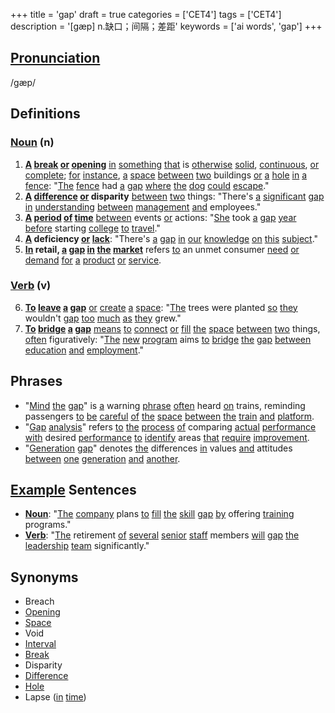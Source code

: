 +++
title = 'gap'
draft = true
categories = ['CET4']
tags = ['CET4']
description = '[gæp] n.缺口；间隔；差距'
keywords = ['ai words', 'gap']
+++

## [Pronunciation](/en/post/pronunciation/)
/ɡæp/

## Definitions
### [Noun](/en/post/noun/) (n)
1. **[A](/en/post/a/) [break](/en/post/break/) [or](/en/post/or/) [opening](/en/post/opening/)** [in](/en/post/in/) [something](/en/post/something/) [that](/en/post/that/) is [otherwise](/en/post/otherwise/) [solid](/en/post/solid/), [continuous](/en/post/continuous/), [or](/en/post/or/) [complete](/en/post/complete/); [for](/en/post/for/) [instance](/en/post/instance/), [a](/en/post/a/) [space](/en/post/space/) [between](/en/post/between/) [two](/en/post/two/) buildings [or](/en/post/or/) [a](/en/post/a/) [hole](/en/post/hole/) [in](/en/post/in/) [a](/en/post/a/) [fence](/en/post/fence/): "[The](/en/post/the/) [fence](/en/post/fence/) had [a](/en/post/a/) [gap](/en/post/gap/) [where](/en/post/where/) [the](/en/post/the/) [dog](/en/post/dog/) [could](/en/post/could/) [escape](/en/post/escape/)."
2. **[A](/en/post/a/) [difference](/en/post/difference/) [or](/en/post/or/) disparity** [between](/en/post/between/) [two](/en/post/two/) things: "There's [a](/en/post/a/) [significant](/en/post/significant/) [gap](/en/post/gap/) [in](/en/post/in/) [understanding](/en/post/understanding/) [between](/en/post/between/) [management](/en/post/management/) [and](/en/post/and/) employees."
3. **[A](/en/post/a/) [period](/en/post/period/) [of](/en/post/of/) [time](/en/post/time/)** [between](/en/post/between/) events [or](/en/post/or/) actions: "[She](/en/post/she/) took [a](/en/post/a/) [gap](/en/post/gap/) [year](/en/post/year/) [before](/en/post/before/) starting [college](/en/post/college/) [to](/en/post/to/) [travel](/en/post/travel/)."
4. **[A](/en/post/a/) deficiency [or](/en/post/or/) [lack](/en/post/lack/)**: "There's [a](/en/post/a/) [gap](/en/post/gap/) [in](/en/post/in/) [our](/en/post/our/) [knowledge](/en/post/knowledge/) [on](/en/post/on/) [this](/en/post/this/) [subject](/en/post/subject/)."
5. **[In](/en/post/in/) retail, [a](/en/post/a/) [gap](/en/post/gap/) [in](/en/post/in/) [the](/en/post/the/) [market](/en/post/market/)** refers [to](/en/post/to/) an unmet consumer [need](/en/post/need/) [or](/en/post/or/) [demand](/en/post/demand/) [for](/en/post/for/) [a](/en/post/a/) [product](/en/post/product/) [or](/en/post/or/) [service](/en/post/service/).

### [Verb](/en/post/verb/) (v)
6. **[To](/en/post/to/) [leave](/en/post/leave/) [a](/en/post/a/) [gap](/en/post/gap/)** [or](/en/post/or/) [create](/en/post/create/) [a](/en/post/a/) [space](/en/post/space/): "[The](/en/post/the/) trees were planted [so](/en/post/so/) [they](/en/post/they/) wouldn't [gap](/en/post/gap/) [too](/en/post/too/) [much](/en/post/much/) [as](/en/post/as/) [they](/en/post/they/) grew."
7. **[To](/en/post/to/) [bridge](/en/post/bridge/) [a](/en/post/a/) [gap](/en/post/gap/)** [means](/en/post/means/) [to](/en/post/to/) [connect](/en/post/connect/) [or](/en/post/or/) [fill](/en/post/fill/) [the](/en/post/the/) [space](/en/post/space/) [between](/en/post/between/) [two](/en/post/two/) things, [often](/en/post/often/) figuratively: "[The](/en/post/the/) [new](/en/post/new/) [program](/en/post/program/) aims [to](/en/post/to/) [bridge](/en/post/bridge/) [the](/en/post/the/) [gap](/en/post/gap/) [between](/en/post/between/) [education](/en/post/education/) [and](/en/post/and/) [employment](/en/post/employment/)."

## Phrases
- "[Mind](/en/post/mind/) [the](/en/post/the/) [gap](/en/post/gap/)" is [a](/en/post/a/) warning [phrase](/en/post/phrase/) [often](/en/post/often/) heard [on](/en/post/on/) trains, reminding passengers [to](/en/post/to/) [be](/en/post/be/) [careful](/en/post/careful/) [of](/en/post/of/) [the](/en/post/the/) [space](/en/post/space/) [between](/en/post/between/) [the](/en/post/the/) [train](/en/post/train/) [and](/en/post/and/) [platform](/en/post/platform/).
- "[Gap](/en/post/gap/) [analysis](/en/post/analysis/)" refers [to](/en/post/to/) [the](/en/post/the/) [process](/en/post/process/) [of](/en/post/of/) comparing [actual](/en/post/actual/) [performance](/en/post/performance/) [with](/en/post/with/) desired [performance](/en/post/performance/) [to](/en/post/to/) [identify](/en/post/identify/) areas [that](/en/post/that/) [require](/en/post/require/) [improvement](/en/post/improvement/).
- "[Generation](/en/post/generation/) [gap](/en/post/gap/)" denotes [the](/en/post/the/) differences [in](/en/post/in/) values [and](/en/post/and/) attitudes [between](/en/post/between/) [one](/en/post/one/) [generation](/en/post/generation/) [and](/en/post/and/) [another](/en/post/another/).

## [Example](/en/post/example/) Sentences
- **[Noun](/en/post/noun/)**: "[The](/en/post/the/) [company](/en/post/company/) plans [to](/en/post/to/) [fill](/en/post/fill/) [the](/en/post/the/) [skill](/en/post/skill/) [gap](/en/post/gap/) [by](/en/post/by/) offering [training](/en/post/training/) programs."
- **[Verb](/en/post/verb/)**: "[The](/en/post/the/) retirement [of](/en/post/of/) [several](/en/post/several/) [senior](/en/post/senior/) [staff](/en/post/staff/) members [will](/en/post/will/) [gap](/en/post/gap/) [the](/en/post/the/) [leadership](/en/post/leadership/) [team](/en/post/team/) significantly."

## Synonyms
- Breach
- [Opening](/en/post/opening/)
- [Space](/en/post/space/)
- Void
- [Interval](/en/post/interval/)
- [Break](/en/post/break/)
- Disparity
- [Difference](/en/post/difference/)
- [Hole](/en/post/hole/)
- Lapse ([in](/en/post/in/) [time](/en/post/time/))

